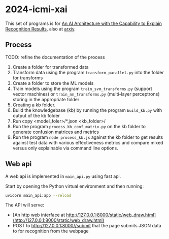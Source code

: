 # 2024-icmi-xai

This set of programs is for
[An AI Architecture with the Capability to Explain Recognition Results](https://doi.org/10.1109/ICMI60790.2024.10586116), also at [arxiv](https://arxiv.org/abs/2406.08740).

## Process

TODO: refine the documentation of the process

1. Create a folder for transformed data
1. Transform data using the program `transform_parallel.py` into the folder for transforms
1. Create a folder to store the ML models
1. Train models using the program `train_svm_transforms.py` (support vector machines) or `train_nn_transforms.py` (multi-layer perceptrons) storing in the appropriate folder
1. Creating a kb folder.
1. Build the knowledgebase (kb) by running the program `build_kb.py` with output of the kb folder
1. Run copy <model_foler>/*.json <kb_folder>/
1. Run the program `process_kb_conf_matrix.py` on the kb folder to generate confusion matrices and metrics
1. Run the program `node process_kb.js` against the kb folder to get results against test data with various effectiveness metrics and compare mixed versus only explainable via command line options.

## Web api

A web api is implemented in `main_api.py` using fast api.

Start by opening the Python virtual environment and then running:

```sh
uvicorn main_api:app --reload
```

The API will serve:

- [An http web interface at http://127.0.0.1:8000/static/web_draw.html](http://127.0.0.1:8000/static/web_draw.html)
- POST to http://127.0.0.1:8000//submit that the page submits JSON data to for recognition from the webpage
